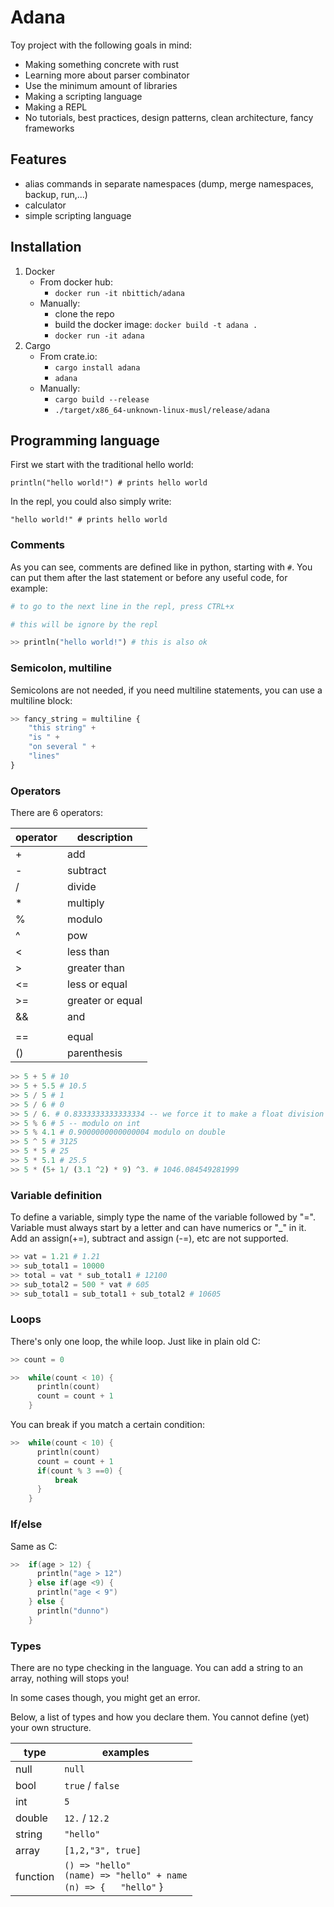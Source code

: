 # Adana

Toy project with the following goals in mind:

 - Making something concrete with rust
 - Learning more about parser combinator
 - Use the minimum amount of libraries
 - Making a scripting language
 - Making a REPL
 - No tutorials, best practices, design patterns, clean architecture, fancy frameworks

 ## Features

 - alias commands in separate namespaces (dump, merge namespaces, backup, run,...)
 - calculator
 - simple scripting language

 ## Installation

1. Docker
    * From docker hub: 
        - `docker run -it nbittich/adana`
    * Manually:
        - clone the repo
        - build the docker image: `docker build -t adana .`
        - `docker run -it adana`
2. Cargo
    * From crate.io:
        - `cargo install adana`
        - `adana`
    * Manually:
        - `cargo build --release`
        - `./target/x86_64-unknown-linux-musl/release/adana`

## Programming language


First we start with the traditional hello world:

``` 
println("hello world!") # prints hello world 
```
In the repl, you could also simply write:

``` 
"hello world!" # prints hello world 
```

### Comments

As you can see, comments are defined like in python, starting with `#`.
You can put them after the last statement or before any useful code, for example:

```python
# to go to the next line in the repl, press CTRL+x

# this will be ignore by the repl

>> println("hello world!") # this is also ok

```

### Semicolon, multiline

Semicolons are not needed, if you need multiline statements, you can use a multiline block:

```python
>> fancy_string = multiline {
    "this string" +
    "is " +
    "on several " +
    "lines"
}
```

### Operators

There are 6 operators:

| **operator** | **description** |
|--------------|-----------------|
| +            | add             |
| -            | subtract        |
| /            | divide          |
| *            | multiply        |
| %            | modulo          |
| ^            | pow             |
| <            | less than       |
| >            | greater than    |
| <=           | less or equal   |
| >=           | greater or equal|
| &&           | and             |
| ||           | or              |
| ==           | equal           |
| ()           | parenthesis     |

```python
>> 5 + 5 # 10
>> 5 + 5.5 # 10.5
>> 5 / 5 # 1
>> 5 / 6 # 0
>> 5 / 6. # 0.8333333333333334 -- we force it to make a float division by adding "." 
>> 5 % 6 # 5 -- modulo on int 
>> 5 % 4.1 # 0.9000000000000004 modulo on double
>> 5 ^ 5 # 3125
>> 5 * 5 # 25
>> 5 * 5.1 # 25.5
>> 5 * (5+ 1/ (3.1 ^2) * 9) ^3. # 1046.084549281999

```

### Variable definition

To define a variable, simply type the name of the variable followed by "=".
Variable must always start by a letter and can have numerics or "_" in it.
Add an assign(+=), subtract and assign (-=), etc are not supported.

```python
>> vat = 1.21 # 1.21
>> sub_total1 = 10000
>> total = vat * sub_total1 # 12100
>> sub_total2 = 500 * vat # 605
>> sub_total1 = sub_total1 + sub_total2 # 10605
```

### Loops

There's only one loop, the while loop. Just like in plain old C:

```C
>> count = 0

>>  while(count < 10) {
      println(count)
      count = count + 1
    }
```

You can break if you match a certain condition:

```C
>>  while(count < 10) {
      println(count)
      count = count + 1
      if(count % 3 ==0) {
          break
      }
    }
```
### If/else

Same as C:

```C
>>  if(age > 12) {
      println("age > 12")
    } else if(age <9) {
      println("age < 9")
    } else {
      println("dunno")
    }

```

### Types

There are no type checking in the language. You can add a string to an array, nothing will stops you!

In some cases though, you might get an error. 

Below, a list of types and how you declare them. You cannot define (yet) your own structure.

| **type** | **examples**                                                                 |
|----------|------------------------------------------------------------------------------|
| null     | `null`                                                                       |
| bool     | `true` / `false`                                                             |
| int      | `5`                                                                          |
| double   | `12.` / `12.2`                                                               |
| string   | `"hello"`                                                                    |
| array    | `[1,2,"3", true]`                                                            |
| function | `() => "hello"` <br> `(name) => "hello" + name` <br> `(n) => {   "hello"`  } |